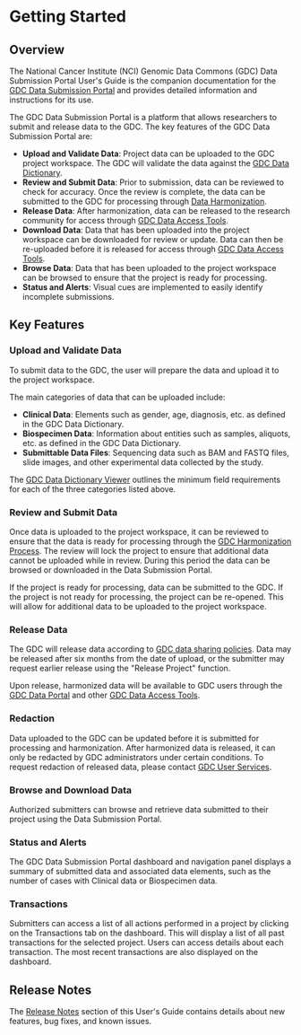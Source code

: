 # Getting Started

## Overview

The National Cancer Institute (NCI) Genomic Data Commons (GDC) Data Submission Portal User's Guide is the companion documentation for the [GDC Data Submission Portal](https://gdc.cancer.gov/submit-data/gdc-data-submission-portal) and provides detailed information and instructions for its use.

The GDC Data Submission Portal is a platform that allows researchers to submit and release data to the GDC. The key features of the GDC Data Submission Portal are:

* __Upload and Validate Data__: Project data can be uploaded to the GDC project workspace. The GDC will validate the data against the [GDC Data Dictionary](https://gdc-docs.nci.nih.gov/Data_Dictionary/).
* __Review and Submit Data__: Prior to submission, data can be reviewed to check for accuracy. Once the review is complete, the data can be submitted to the GDC for processing through [Data Harmonization](https://gdc.cancer.gov/submit-data/gdc-data-harmonization).
* __Release Data__: After harmonization, data can be released to the research community for access through [GDC Data Access Tools](https://gdc.cancer.gov/access-data/data-access-processes-and-tools).
* __Download Data__: Data that has been uploaded into the project workspace can be downloaded for review or update. Data can then be re-uploaded before it is released for access through [GDC Data Access Tools](https://gdc.cancer.gov/access-data/data-access-processes-and-tools).
* __Browse Data__: Data that has been uploaded to the project workspace can be browsed to ensure that the project is ready for processing.
* __Status and Alerts__: Visual cues are implemented to easily identify incomplete submissions.


## Key Features

### Upload and Validate Data
To submit data to the GDC, the user will prepare the data and upload it to the project workspace.

The main categories of data that can be uploaded include:

* __Clinical Data__: Elements such as gender, age, diagnosis, etc. as defined in the GDC Data Dictionary.
* __Biospecimen Data__: Information about entities such as samples, aliquots, etc. as defined in the GDC Data Dictionary.
* __Submittable Data Files__: Sequencing data such as BAM and FASTQ files, slide images, and other experimental data collected by the study.

The [GDC Data Dictionary Viewer](../../Data_Dictionary/viewer.md) outlines the minimum field requirements for each of the three categories listed above.

### Review and Submit Data

Once data is uploaded to the project workspace, it can be reviewed to ensure that the data is ready for processing through the [GDC Harmonization Process](https://gdc.cancer.gov/submit-data/gdc-data-harmonization). The review will lock the project to ensure that additional data cannot be uploaded while in review. During this period the data can be browsed or downloaded in the Data Submission Portal.

If the project is ready for processing, data can be submitted to the GDC. If the project is not ready for processing, the project can be re-opened. This will allow for additional data to be uploaded to the project workspace.

### Release Data

The GDC will release data according to [GDC data sharing policies](https://gdc.cancer.gov/submit-data/data-submission-policies). Data may be released after six months from the date of upload, or the submitter may request earlier release using the "Release Project" function.

Upon release, harmonized data will be available to GDC users through the [GDC Data Portal](https://gdc-portal.nci.nih.gov/) and other [GDC Data Access Tools](https://gdc.cancer.gov/access-data/data-access-processes-and-tools).


### Redaction

Data uploaded to the GDC can be updated before it is submitted for processing and harmonization. After harmonized data is released, it can only be redacted by GDC administrators under certain conditions. To request redaction of released data, please contact [GDC User Services](https://gdc.cancer.gov/support#gdc-help-desk).

### Browse and Download Data

Authorized submitters can browse and retrieve data submitted to their project using the Data Submission Portal.

### Status and Alerts

The GDC Data Submission Portal dashboard and navigation panel displays a summary of submitted data and associated data elements, such as the number of cases with Clinical data or Biospecimen data.

### Transactions

Submitters can access a list of all actions performed in a project by clicking on the Transactions tab on the dashboard. This will display a list of all past transactions for the selected project. Users can access details about each transaction. The most recent transactions are also displayed on the dashboard.

## Release Notes

The [Release Notes](../../Data_Submission_Portal/Release_Notes/Data_Submission_Portal_Release_Notes.md) section of this User's Guide contains details about new features, bug fixes, and known issues.
